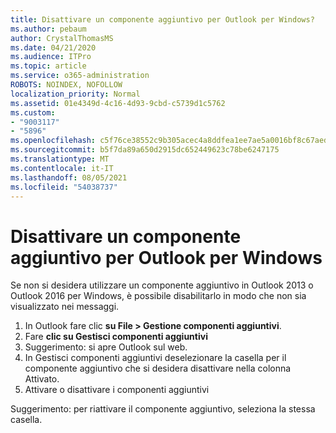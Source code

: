 ```yaml
---
title: Disattivare un componente aggiuntivo per Outlook per Windows?
ms.author: pebaum
author: CrystalThomasMS
ms.date: 04/21/2020
ms.audience: ITPro
ms.topic: article
ms.service: o365-administration
ROBOTS: NOINDEX, NOFOLLOW
localization_priority: Normal
ms.assetid: 01e4349d-4c16-4d93-9cbd-c5739d1c5762
ms.custom:
- "9003117"
- "5896"
ms.openlocfilehash: c5f76ce38552c9b305acec4a8ddfea1ee7ae5a0016bf8c67aed1d7e7c2c3449b
ms.sourcegitcommit: b5f7da89a650d2915dc652449623c78be6247175
ms.translationtype: MT
ms.contentlocale: it-IT
ms.lasthandoff: 08/05/2021
ms.locfileid: "54038737"
---
```

# <a name="turn-an-add-in-off-for-outlook-for-windows"></a>Disattivare un componente aggiuntivo per Outlook per Windows

Se non si desidera utilizzare un componente aggiuntivo in Outlook 2013 o Outlook 2016 per Windows, è possibile disabilitarlo in modo che non sia visualizzato nei messaggi.  

1. In Outlook fare clic **su File > Gestione componenti aggiuntivi**.
2. Fare  **clic su Gestisci componenti aggiuntivi**
3. Suggerimento: si apre Outlook sul web.
4. In Gestisci componenti aggiuntivi deselezionare la  casella per il componente aggiuntivo che si desidera disattivare nella colonna Attivato.
5. Attivare o disattivare i componenti aggiuntivi

Suggerimento: per riattivare il componente aggiuntivo, seleziona la stessa casella.
